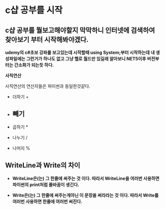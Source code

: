 # c샵 공부를 시작
## c샵 공부를 뭘보고해야할지 막막하니 인터넷에 검색하여 찾아보기 부터 시작해봐야겠다.

**udemy의 c#초보 강좌를 보고있는데 시작할때 using System;부터 시작하는데 내 생성파일에는 그런거가 하나도 없고 그냥 헬로 월드만 있길래 알아보니 NET5이후 버전부터는 간소화가 되는듯 하다.**




**사칙연산**

사칙연산의 연산자들은 파이썬과 동일한것같다.

* 더하기
     +

* 빼기
     -

* 곱하기
     *

* 나누기
     /

* 나머지
     %

## WriteLine과 Write의 차이

* **WriteLine은(는) 그 한줄에 써주는 것 이다. 따라서 WriteLine을 여러번 사용하면 파이썬의 print처럼 줄바꿈이 생긴다.**

* **Write은(는) 그 한줄에 써주는게아닌 이 문장을 써라라는 것 이다. 따라서 Write를 여러번 사용하면 한줄에 여러번 써진다.**
